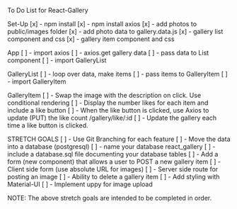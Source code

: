 To Do List for React-Gallery


Set-Up
[x] - npm install
[x] - npm install axios
[x] - add photos to public/images folder
[x] - add photo data to gallery.data.js
[x] - gallery list component and css
[x] - gallery item component and css

App
[ ] - import axios
[ ] - axios.get gallery data
[ ] - pass data to List component
[ ] - import GalleryList


GalleryList
[ ] - loop over data, make items
[ ] - pass items to GalleryItem
[ ] - import GalleryItem


GalleryItem
[ ] - Swap the image with the description on click. Use conditional rendering
[ ] - Display the number likes for each item and include a like button
[ ] - When the like button is clicked, use Axios to update (PUT) the like count /gallery/like/:id
[ ] - Update the gallery each time a like button is clicked.


STRETCH GOALS
[ ] - Use Git Branching for each feature 
[ ] - Move the data into a database (postgresql)
    [ ] - name your database react_gallery
    [ ] - include a database.sql file documenting your database tables
[ ] - Add a form (new component) that allows a user to POST a new gallery item
    [ ] - Client side form (use absolute URL for images)
    [ ] - Server side route for posting an image
[ ] - Ability to delete a gallery item
[ ] - Add styling with Material-UI
[ ] - Implement uppy for image upload

NOTE: The above stretch goals are intended to be completed in order.